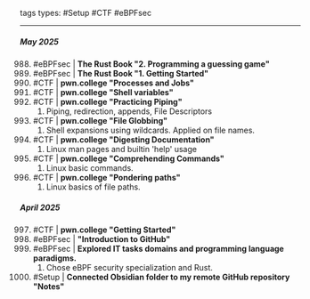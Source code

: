  tags types: #Setup #CTF #eBPFsec

---
 ##### **May 2025**
 988. #eBPFsec | **The Rust Book "2. Programming a guessing game"**
 989. #eBPFsec | **The Rust Book "1. Getting Started"**
 990. #CTF | **pwn.college "Processes and Jobs"**
 991. #CTF | **pwn.college "Shell variables"**
 992. #CTF | **pwn.college "Practicing Piping"**
      1. Piping, redirection, appends, File Descriptors
 993. #CTF |  **pwn.college "File Globbing"**
      1. Shell expansions using wildcards. Applied on file names.
994. #CTF |  **pwn.college "Digesting Documentation"**
     1. Linux man pages and builtin 'help' usage
995. #CTF |  **pwn.college "Comprehending Commands"**
     1. Linux basic commands.
996. #CTF |  **pwn.college "Pondering paths"**
     1. Linux basics of file paths.

 ##### **April 2025**
997. #CTF | **pwn.college "Getting Started"**
998. #eBPFsec  | **"Introduction to GitHub"**
999. #eBPFsec | **Explored IT tasks domains and programming language paradigms.**
     1. Chose eBPF security specialization and Rust.
1000. #Setup | **Connected Obsidian folder to my remote GitHub repository "Notes"**